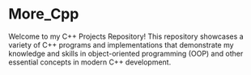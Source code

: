 # More_Cpp
Welcome to my C++ Projects Repository! 
This repository showcases a variety of C++ programs and implementations that demonstrate my knowledge and skills in object-oriented programming (OOP)
and other essential concepts in modern C++ development.
